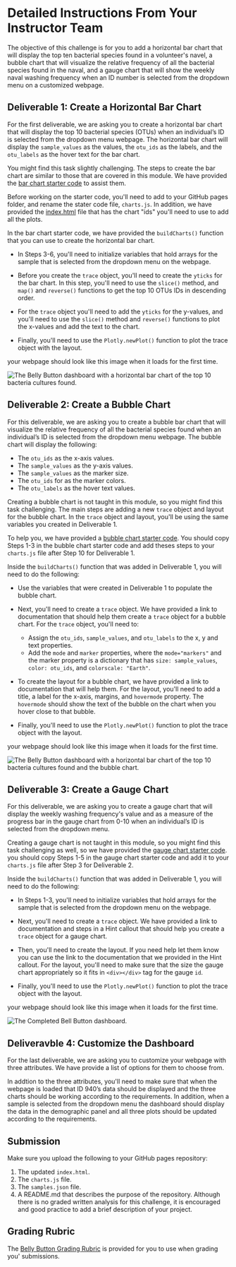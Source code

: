 # Detailed Instructions From Your Instructor Team

The objective of this challenge is for you to add a horizontal bar chart that will display the top ten bacterial species found in a volunteer's navel, a bubble chart that will visualize the relative frequency of all the bacterial species found in the naval, and a gauge chart that will show the weekly naval washing frequency when an ID number is selected from the dropdown menu on a customized webpage.

## Deliverable 1: Create a Horizontal Bar Chart
For the first deliverable, we are asking you to create a horizontal bar chart that will display the top 10 bacterial species (OTUs) when an individual’s ID is selected from the dropdown menu webpage.  The horizontal bar chart will display the `sample_values` as the values, the `otu_ids` as the labels, and the `otu_labels` as the hover text for the bar chart.  

You might find this task slightly challenging. The steps to create the bar chart are similar to those that are covered in this module. We have provided the [bar chart starter code](./Resources/BellyButton_bar_chart_starter_code.js) to assist them.  

Before working on the starter code, you'll need to add to your GitHub pages folder, and rename the stater code file, `charts.js`. In addition, we have provided the [index.html](./Resources/index.html) file that has the chart "ids" you'll need to use to add all the plots.

In the bar chart starter code, we have provided the `buildCharts()` function that you can use to create the horizontal bar chart. 

  * In Steps 3-6, you'll need to initialize variables that hold arrays for the sample that is selected from the dropdown menu on the webpage.
  
  * Before you create the `trace` object, you'll need to create the `yticks` for the bar chart. In this step, you'll need to use the `slice()` method, and `map()` and `reverse()` functions to get the top 10 OTUs IDs in descending order.

  * For the `trace` object you'll need to add the `yticks` for the y-values, and you'll need to use the `slice()` method and `reverse()` functions to plot the x-values and add the text to the chart.

  * Finally, you'll need to use the `Plotly.newPlot()` function to plot the trace object with the layout.


your webpage should look like this image when it loads for the first time. 

![The Belly Button dashboard with a horizontal bar chart of the top 10 bacteria cultures found.](./images/bar_chart.png)

## Deliverable 2: Create a Bubble Chart 
For this deliverable, we are asking you to create a bubble bar chart that will visualize the relative frequency of all the bacterial species found when an individual’s ID is selected from the dropdown menu webpage.  The bubble chart will display the following:
* The `otu_ids` as the x-axis values.
* The `sample_values` as the y-axis values. 
* The `sample_values` as the marker size.
* The `otu_ids` for as the marker colors.
* The `otu_labels` as the hover text values.

Creating a bubble chart is not taught in this module, so you might find this task challenging.  The main steps are adding a new `trace` object and layout for the bubble chart. In the `trace` object and layout, you'll be using the same variables you created in Deliverable 1. 

To help you, we have provided a [bubble chart starter code](./Resources/BellyButton_bubble_chart_starter_code.js). You should copy Steps 1-3 in the bubble chart starter code and add theses steps to your `charts.js` file after Step 10 for Deliverable 1.

Inside the `buildCharts()` function that was added in Deliverable 1, you will need to do the following:

  * Use the variables that were created in Deliverable 1 to populate the bubble chart.

  * Next, you'll need to create a `trace` object. We have provided a link to documentation that should help them create a `trace` object for a bubble chart. For the `trace` object, you'll need to:
    * Assign the `otu_ids`, `sample_values`, and `otu_labels` to the x, y and text properties. 
    * Add the `mode` and `marker` properties, where the `mode="markers"` and the marker property is a dictionary that has `size: sample_values`, `color: otu_ids`, and `colorscale: "Earth"`.

  * To create the layout for a bubble chart, we have provided a link to documentation that will help them. For the layout, you'll need to add a title, a label for the x-axis, margins, and `hovermode` property. The `hovermode` should show the text of the bubble on the chart when you hover close to that bubble. 

  * Finally, you'll need to use the `Plotly.newPlot()` function to plot the trace object with the layout.

your webpage should look like this image when it loads for the first time. 

![The Belly Button dashboard with a horizontal bar chart  of the top 10 bacteria cultures found and the bubble chart.](./images/bar_bubble_charts.png)

## Deliverable 3: Create a Gauge Chart 
For this deliverable, we are asking you to create a gauge chart that will display the weekly washing frequency's value and as a measure of the progress bar in the gauge chart from 0-10 when an individual’s ID is selected from the dropdown menu.

Creating a gauge chart is not taught in this module, so you might find this task challenging as well, so we have provided the [gauge chart starter code](./Resources/BellyButton_gauge_starter_code.js). you should copy Steps 1-5 in the gauge chart starter code and add it to your `charts.js` file after Step 3 for Deliverable 2.

Inside the `buildCharts()` function that was added in Deliverable 1, you will need to do the following:

  * In Steps 1-3, you'll need to initialize variables that hold arrays for the sample that is selected from the dropdown menu on the webpage.

  * Next, you'll need to create a `trace` object. We have provided a link to documentation and steps in a Hint callout that should help you create a `trace` object for a gauge chart. 

  * Then, you'll need to create the layout. If you need help let them know you can use the link to the documentation that we provided in the Hint callout. For the layout, you'll need to make sure that the size the gauge chart appropriately so it fits in `<div></div>` tag for the gauge `id`.

  * Finally, you'll need to use the `Plotly.newPlot()` function to plot the trace object with the layout.

your webpage should look like this image when it loads for the first time. 

![The Completed Bell Button dashboard.](./images/bar_bubble_gauge_charts.png)

## Deliveravble 4: Customize the Dashboard
For the last deliverable, we are asking you to customize your webpage with three attributes. We have provide a list of options for them to choose from.

In addtion to the three attributes, you'll need to make sure that when the webpage is loaded that ID 940’s data should be displayed and the three charts should be working according to the requirements. In addition, when a sample is selected from the dropdown menu the dashboard should display the data in the demographic panel and all three plots should be updated according to the requirements.

## Submission

Make sure you upload the following to your GitHub pages repository:

1. The updated `index.html`.
2. The `charts.js` file.
3. The `samples.json` file.
4. A README.md that describes the purpose of the repository.  Although there is no graded written analysis for this challenge, it is encouraged and good practice to add a brief description of your project.

## Grading Rubric

The [Belly Button Grading Rubric](./Resources/Module_12_Challenge_Grading_Rubric.pdf) is provided for you to use when grading you' submissions.